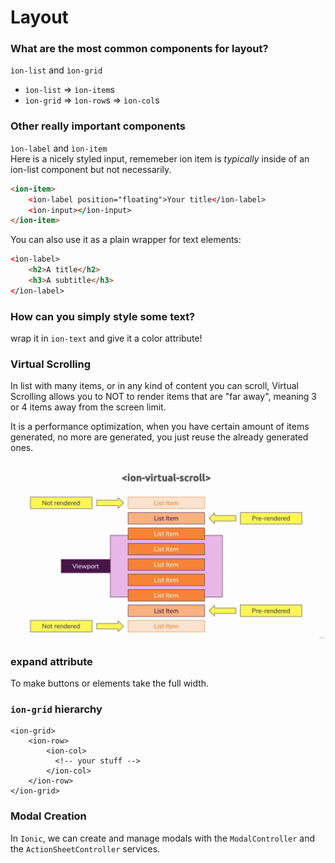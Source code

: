 # Layout

### What are the most common components for layout?
`ìon-list` and `ìon-grid`
* `ìon-list` => `ìon-item`s
* `ìon-grid` => `ìon-row`s => `ìon-col`s


### Other really important components
`ìon-label` and `ìon-item`  
Here is a nicely styled input, rememeber ion item is *typically* 
inside of an ion-list component but not necessarily.
```html
<ion-item>
    <ìon-label position="floating">Your title</ìon-label>
    <ìon-input></ìon-input>
</ion-item>
```

You can also use it as a plain wrapper for text elements:
```html
<ìon-label>
    <h2>A title</h2>
    <h3>A subtitle</h3>
</ìon-label>
```

### How can you simply style some text?
wrap it in `ion-text` and give it a color attribute!

### Virtual Scrolling
In list with many items, or in any kind of content you can scroll,
Virtual Scrolling allows you to NOT to render items that are "far away", 
meaning 3 or 4 items away from the screen limit.

It is a performance optimization, when you have certain amount of items
generated, no more are generated, you just reuse the already generated ones.  

![Virtual Scrolling](./img/Virtual%20Scrolling.png)

### expand attribute
To make buttons or elements take the full width.

### `ion-grid` hierarchy
```angular2html
<ion-grid>
    <ion-row>
        <ion-col>
          <!-- your stuff -->
        </ion-col>
    </ion-row>
</ion-grid>
```

### Modal Creation
In `Ionic`, we can create and manage modals with the `ModalController` and the `ActionSheetController` services.
